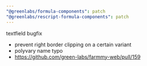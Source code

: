 ```yaml
---
"@greenlabs/formula-components": patch
"@greenlabs/rescript-formula-components": patch
---
```


textfield bugfix

- prevent right border clipping on a certain variant
- polyvary name typo
- https://github.com/green-labs/farmmy-web/pull/159
